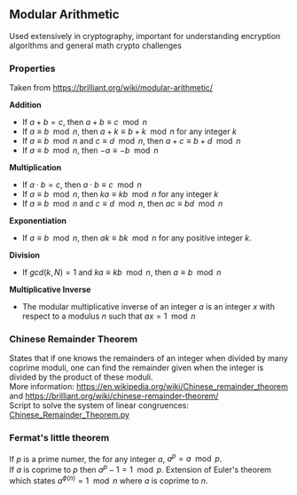 Modular Arithmetic
-
Used extensively in cryptography, important for understanding encryption algorithms and general math crypto challenges  

### Properties
Taken from https://brilliant.org/wiki/modular-arithmetic/

**Addition**
- If $a+b=c$, then $a+b≡c \mod n$
- If $a≡b \mod n$, then $a+k≡b+k \mod n$ for any integer $k$
- If $a≡b \mod n$ and $c≡d \mod n$, then $a+c≡b+d \mod n$
- If $a≡b \mod n$, then $−a≡−b \mod n$

**Multiplication**
- If $a⋅b=c$, then $a⋅b≡c \mod n$
- If $a≡b \mod n$, then $ka≡kb \mod n$ for any integer $k$
- If $a≡b \mod n$ and $c≡d \mod n$, then $ac≡bd \mod n$

**Exponentiation**
- If $a≡b \mod n$, then $ak≡bk \mod n$ for any positive integer $k$.

**Division**
- If $gcd⁡(k,N)=1$ and $ka≡kb \mod n$, then $a≡b \mod n$

**Multiplicative Inverse**
- The modular multiplicative inverse of an integer $a$ is an integer $x$ with respect to a modulus $n$ such that $ax=1 \mod n$

### Chinese Remainder Theorem
States that if one knows the remainders of an integer when divided by many coprime moduli, one can find the remainder given when the integer is divided by the product of these moduli.  
More information: https://en.wikipedia.org/wiki/Chinese_remainder_theorem and https://brilliant.org/wiki/chinese-remainder-theorem/  
Script to solve the system of linear congruences: [Chinese_Remainder_Theorem.py](scripts/Chinese_Remainder_Theorem.py)  

### Fermat's little theorem
If $p$ is a prime numer, the for any integer $a$, $a^p = a \mod p$.  
If $a$ is coprime to $p$ then $a^p-1 = 1 \mod p$.
Extension of Euler's theorem which states $a^{\phi (n)} = 1 \mod n$ where $a$ is coprime to $n$.